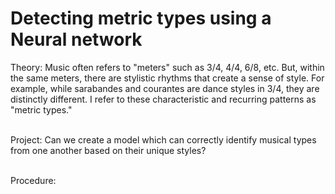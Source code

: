 # Detecting metric types using a Neural network 

Theory: Music often refers to "meters" such as 3/4, 4/4, 6/8, etc. But, within the same meters, there are stylistic rhythms that create a sense of style. 
For example, while sarabandes and courantes are dance styles in 3/4, they are distinctly different. I refer to these characteristic and recurring patterns as "metric types." <br> <br>

Project: Can we create a model which can correctly identify musical types from one another based on their unique styles? <br> <br>

Procedure:

